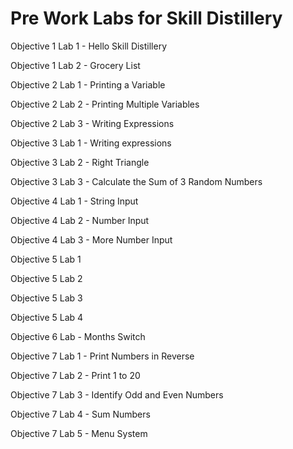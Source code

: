 # Pre Work Labs for Skill Distillery

Objective 1 Lab 1 - Hello Skill Distillery

Objective 1 Lab 2 - Grocery List

Objective 2 Lab 1 - Printing a Variable

Objective 2 Lab 2 - Printing Multiple Variables

Objective 2 Lab 3 - Writing Expressions

Objective 3 Lab 1 - Writing expressions

Objective 3 Lab 2 - Right Triangle

Objective 3 Lab 3 - Calculate the Sum of 3 Random Numbers

Objective 4 Lab 1 - String Input

Objective 4 Lab 2 - Number Input

Objective 4 Lab 3 - More Number Input

Objective 5 Lab 1

Objective 5 Lab 2

Objective 5 Lab 3

Objective 5 Lab 4

Objective 6 Lab - Months Switch

Objective 7 Lab 1 - Print Numbers in Reverse

Objective 7 Lab 2 - Print 1 to 20

Objective 7 Lab 3 - Identify Odd and Even Numbers

Objective 7 Lab 4 - Sum Numbers

Objective 7 Lab 5 - Menu System
